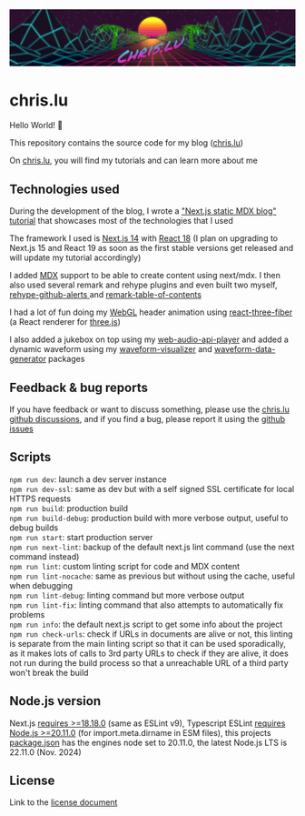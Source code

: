 <a href="https://chris.lu">
  <picture>
    <source media="(prefers-color-scheme: dark)" srcset="https://raw.githubusercontent.com/chrisweb/chrisweb/main/public/chris-lu_banner.avif" type="image/avif" />
    <source media="(prefers-color-scheme: dark)" srcset="https://raw.githubusercontent.com/chrisweb/chrisweb/main/public/chris-lu_banner.webp" type="image/webp" />
    <source media="(prefers-color-scheme: light)" srcset="https://raw.githubusercontent.com/chrisweb/chrisweb/main/public/chris-lu_banner.avif" type="image/avif" />
    <source media="(prefers-color-scheme: light)" srcset="https://raw.githubusercontent.com/chrisweb/chrisweb/main/public/chris-lu_banner.webp" type="image/webp" />
    <img src="https://raw.githubusercontent.com/chrisweb/chrisweb/main/public/chris-lu_banner.jpg" alt="chris.lu banner" />
  </picture>
</a>

# chris.lu

Hello World! 👋 

This repository contains the source code for my blog ([chris.lu](https://chris.lu))

On [chris.lu](https://chris.lu), you will find my tutorials and can learn more about me

## Technologies used

During the development of the blog, I wrote a ["Next.js static MDX blog" tutorial](https://chris.lu/web-development/tutorials/next-js-static-mdx-blog) that showcases most of the technologies that I used

The framework I used is [Next.js 14](https://github.com/vercel/next.js) with [React 18](https://github.com/facebook/react) (I plan on upgrading to Next.js 15 and React 19 as soon as the first stable versions get released and will update my tutorial accordingly)

I added [MDX](https://mdxjs.com/) support to be able to create content using next/mdx. I then also used several remark and rehype plugins and even built two myself, [rehype-github-alerts
](https://github.com/chrisweb/rehype-github-alerts) and [remark-table-of-contents
](https://github.com/chrisweb/remark-table-of-contents)

I had a lot of fun doing my [WebGL](https://developer.mozilla.org/en-US/docs/Web/API/WebGL_API) header animation using [react-three-fiber](https://github.com/pmndrs/react-three-fiber) (a React renderer for [three.js](https://github.com/mrdoob/three.js))

I also added a jukebox on top using my [web-audio-api-player](https://github.com/chrisweb/web-audio-api-player) and added a dynamic waveform using my [waveform-visualizer](https://github.com/chrisweb/waveform-visualizer) and [waveform-data-generator](https://github.com/chrisweb/waveform-data-generator) packages

## Feedback & bug reports

If you have feedback or want to discuss something, please use the [chris.lu github discussions](https://github.com/chrisweb/chris.lu/discussions), and if you find a bug, please report it using the [github issues](https://github.com/chrisweb/chris.lu/issues)

## Scripts

`npm run dev`: launch a dev server instance  
`npm run dev-ssl`: same as dev but with a self signed SSL certificate for local HTTPS requests  
`npm run build`: production build  
`npm run build-debug`: production build with more verbose output, useful to debug builds  
`npm run start`: start production server  
`npm run next-lint`: backup of the default next.js lint command (use the next command instead)  
`npm run lint`: custom linting script for code and MDX content  
`npm run lint-nocache`: same as previous but without using the cache, useful when debugging  
`npm run lint-debug`: linting command but more verbose output  
`npm run lint-fix`: linting command that also attempts to automatically fix problems  
`npm run info`: the default next.js script to get some info about the project  
`npm run check-urls`: check if URLs in documents are alive or not, this linting is separate from the main linting script so that it can be used sporadically, as it makes lots of calls to 3rd party URLs to check if they are alive, it does not run during the build process so that a unreachable URL of a third party won't break the build

## Node.js version

Next.js [requires >=18.18.0](https://github.com/vercel/next.js/commit/ecd2be6d3b74d7af2513a8b355408a8f88ec6b25) (same as ESLint v9), Typescript ESLint [requires Node.js >=20.11.0](https://typescript-eslint.io/getting-started/typed-linting) (for import.meta.dirname in ESM files), this projects [package.json](./package.json) has the engines node set to 20.11.0, the latest Node.js LTS is 22.11.0 (Nov. 2024)

## License

Link to the [license document](https://github.com/chrisweb/chris.lu/blob/main/LICENSE)  

